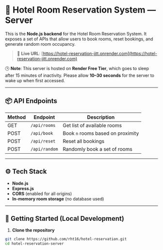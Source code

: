 # 🏨 Hotel Room Reservation System — Server

This is the **Node.js backend** for the Hotel Room Reservation System. It exposes a set of APIs that allow users to book rooms, reset bookings, and generate random room occupancy.

> 🔗 **Live URL**: [https://hotel-reservation-jjtt.onrender.com](https://hotel-reservation-jjtt.onrender.com)

🕒 **Note**: This server is hosted on **Render Free Tier**, which goes to sleep after 15 minutes of inactivity. Please allow **10–30 seconds** for the server to wake up when first accessed.

---

## 📦 API Endpoints

| Method | Endpoint          | Description                          |
|--------|-------------------|--------------------------------------|
| GET    | `/api/rooms`      | Get list of available rooms          |
| POST   | `/api/book`       | Book `n` rooms based on proximity    |
| POST   | `/api/reset`      | Reset all bookings                   |
| POST   | `/api/random`     | Randomly book a set of rooms         |

---

## ⚙️ Tech Stack

- **Node.js**
- **Express.js**
- **CORS** (enabled for all origins)
- **In-memory room storage** (no database used)

---

## 🚀 Getting Started (Local Development)

1. **Clone the repository**

```bash
git clone https://github.com/rht16/hotel-reservation.git
cd hotel-reservation-server
